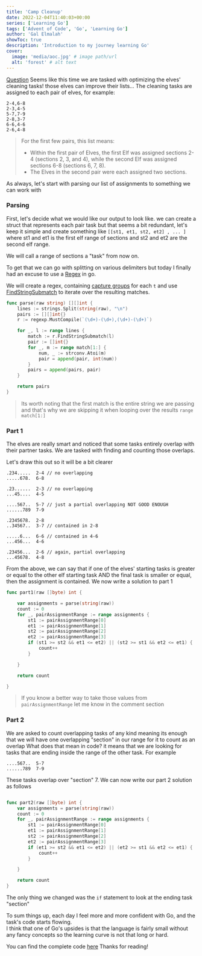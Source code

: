 ```yaml
---
title: 'Camp Cleanup'
date: 2022-12-04T11:40:03+00:00
series: ['Learning Go']
tags: ['Advent of Code', 'Go', 'Learning Go']
author: 'Gal Elmalah'
showToc: true
description: 'Introduction to my journey learning Go'
cover:
  image: 'media/aoc.jpg' # image path/url
  alt: 'forest' # alt text
---
```


[Question](https://adventofcode.com/2022/day/4)
Seems like this time we are tasked with optimizing the elves' cleaning tasks! those elves can improve their lists...
The cleaning tasks are assigned to each pair of elves, for example:

```
2-4,6-8
2-3,4-5
5-7,7-9
2-8,3-7
6-6,4-6
2-6,4-8
```

> For the first few pairs, this list means:
>
> - Within the first pair of Elves, the first Elf was assigned sections 2-4 (sections 2, 3, and 4), while the second Elf was assigned sections 6-8 (sections 6, 7, 8).
> - The Elves in the second pair were each assigned two sections.

As always, let's start with parsing our list of assignments to something we can work with

### Parsing

First, let's decide what we would like our output to look like.
we can create a struct that represents each pair task but that seems a bit redundant, let's keep it simple and create something like
`[[st1, et1, st2, et2] , ... ]` where st1 and et1 is the first elf range of sections and st2 and et2 are the second elf range.

We will call a range of sections a "task" from now on.

To get that we can go with splitting on various delimiters but today I finally had an excuse to use a [Regex](https://pkg.go.dev/regexp) in go.

We will create a regex, containing [capture groups](https://pkg.go.dev/regexp/syntax) for each `t` and use
[FindStringSubmatch](https://pkg.go.dev/regexp#Regexp.FindStringSubmatch) to iterate over the resulting matches.

```go
func parse(raw string) [][]int {
	lines := strings.Split(string(raw), "\n")
	pairs := [][]int{}
	r := regexp.MustCompile(`(\d+)-(\d+),(\d+)-(\d+)`)

	for _, l := range lines {
		match := r.FindStringSubmatch(l)
		pair := []int{}
		for _, m := range match[1:] {
			num, _ := strconv.Atoi(m)
			pair = append(pair, int(num))
		}
		pairs = append(pairs, pair)
	}

	return pairs
}

```

> Its worth noting that the first match is the entire string we are passing and that's why we are skipping it when looping over the results `range match[1:]`

### Part 1

The elves are really smart and noticed that some tasks entirely overlap with their partner tasks.
We are tasked with finding and counting those overlaps.

Let's draw this out so it will be a bit clearer

```
.234.....  2-4 // no overlapping
.....678.  6-8

.23......  2-3 // no overlapping
...45....  4-5

....567..  5-7 // just a partial overlapping NOT GOOD ENOUGH
......789  7-9

.2345678.  2-8
..34567..  3-7 // contained in 2-8

.....6...  6-6 // contained in 4-6
...456...  4-6

.23456...  2-6 // again, partial overlapping
...45678.  4-8
```

From the above, we can say that if one of the elves' starting tasks is greater or equal to the other elf starting task AND the final task is smaller or equal, then the assignment is contained.
We now write a solution to part 1

```go
func part1(raw []byte) int {

	var assignments = parse(string(raw))
	count := 0
	for _, pairAssignmentRange := range assignments {
		st1 := pairAssignmentRange[0]
		et1 := pairAssignmentRange[1]
		st2 := pairAssignmentRange[2]
		et2 := pairAssignmentRange[3]
		if (st1 >= st2 && et1 <= et2) || (st2 >= st1 && et2 <= et1) {
			count++
		}

	}

	return count

}
```

> If you know a better way to take those values from `pairAssignmentRange` let me know in the comment section

### Part 2

We are asked to count overlapping tasks of any kind meaning its enough that we will have one overlapping "section" in our range for it to count as an overlap
What does that mean in code? it means that we are looking for tasks that are ending inside the range of the other task.
For example

```
....567..  5-7
......789  7-9
```

These tasks overlap over "section" 7.
We can now write our part 2 solution as follows

```go

func part2(raw []byte) int {
	var assignments = parse(string(raw))
	count := 0
	for _, pairAssignmentRange := range assignments {
		st1 := pairAssignmentRange[0]
		et1 := pairAssignmentRange[1]
		st2 := pairAssignmentRange[2]
		et2 := pairAssignmentRange[3]
		if (et1 >= st2 && et1 <= et2) || (et2 >= st1 && et2 <= et1) {
			count++
		}

	}

	return count
}

```

The only thing we changed was the `if` statement to look at the ending task "section"

To sum things up, each day I feel more and more confident with Go, and the task's code starts flowing.  
I think that one of Go's upsides is that the language is fairly small without any fancy concepts so the learning curve is not that long or hard.

You can find the complete code [here](https://gist.github.com/galElmalah/ddc546f264eb55d56bc762bd1118cced)
Thanks for reading!
